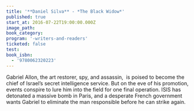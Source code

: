 ```yaml
---
title: '**Daniel Silva** - *The Black Widow*'
published: true
start_at: 2016-07-22T19:00:00.000Z
image_path:
book_category:
program: '-writers-and-readers'
ticketed: false
test:
book_isbn:
  - '9780062320223'
---
```



Gabriel Allon, the art restorer, spy, and assassin,  is poised to become the chief of Israel’s secret intelligence service. But on the eve of his promotion, events conspire to lure him into the field for one final operation. ISIS has detonated a massive bomb in Paris, and a desperate French government wants Gabriel to eliminate the man responsible before he can strike again.